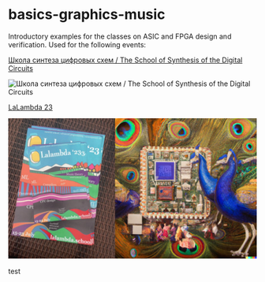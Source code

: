 # basics-graphics-music

Introductory examples for the classes on ASIC and FPGA design and verification. Used for the following events:

[Школа синтеза цифровых схем / The School of Synthesis of the Digital Circuits](https://engineer.yadro.com/chip-design-school)

![Школа синтеза цифровых схем / The School of Synthesis of the Digital Circuits](https://github.com/yuri-panchul/basics-graphics-music/blob/main/misc/synthesis_school.png)

[LaLambda 23](https://lalambda.school)

![LaLambda 23 Ad](https://github.com/yuri-panchul/2023-lalambda-asic-fpga/blob/main/misc/lalambda_23_asic_fpga_ad_2.jpg)

test

